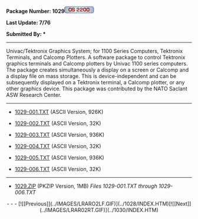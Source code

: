<x-sas-window top="330" bottom="768" left="52" right="582">



<b>Package Number: 1029![](../IMAGES/OS2200.JPG)</b>


<b>Last Update: 7/76</b>


<b>Submitted By: *</b>


&#10;
- - -
Univac/Tektronix Graphics System; for 1100 Series Computers,
Tektronix Terminals, and Calcomp Plotters. A software package to
control Tektronix graphics terminals and Calcomp plotters by Univac
1100 series computers. The package creates simultaneously a display
on a screen or Calcomp and a display file on mass storage. This is
device-independent and can be subsequently displayed on a Tektronix
terminal, a Calcomp plotter, or any other graphics device. This
package was contributed by the NATO Saclant ASW Research Center.


&#10;
- - -



   
- [1029-001.TXT](1029-001.TXT)
       (ASCII Version, 926K)
    
    
       
- [1029-002.TXT](1029-002.TXT)
       (ASCII Version, 32K)
    
    
       
- [1029-003.TXT](1029-003.TXT)
       (ASCII Version, 936K)
    
    
       
- [1029-004.TXT](1029-004.TXT)
       (ASCII Version, 32K)
    
    
       
- [1029-005.TXT](1029-005.TXT)
       (ASCII Version, 936K)
    
    
       
- [1029-006.TXT](1029-006.TXT)
       (ASCII Version, 32K)


&#10;
- - -



   
- [1029.ZIP](1029.ZIP)
       (PKZIP Version, 1MB) <i>Files 1029-001.TXT through
       1029-006.TXT</i>


<center>
- - -
[![[Previous]](../IMAGES/LRARO2LF.GIF)](../1028/INDEX.HTM)[![[Next]](../IMAGES/LRAR02RT.GIF)](../1030/INDEX.HTM)
</center>


</x-sas-window>